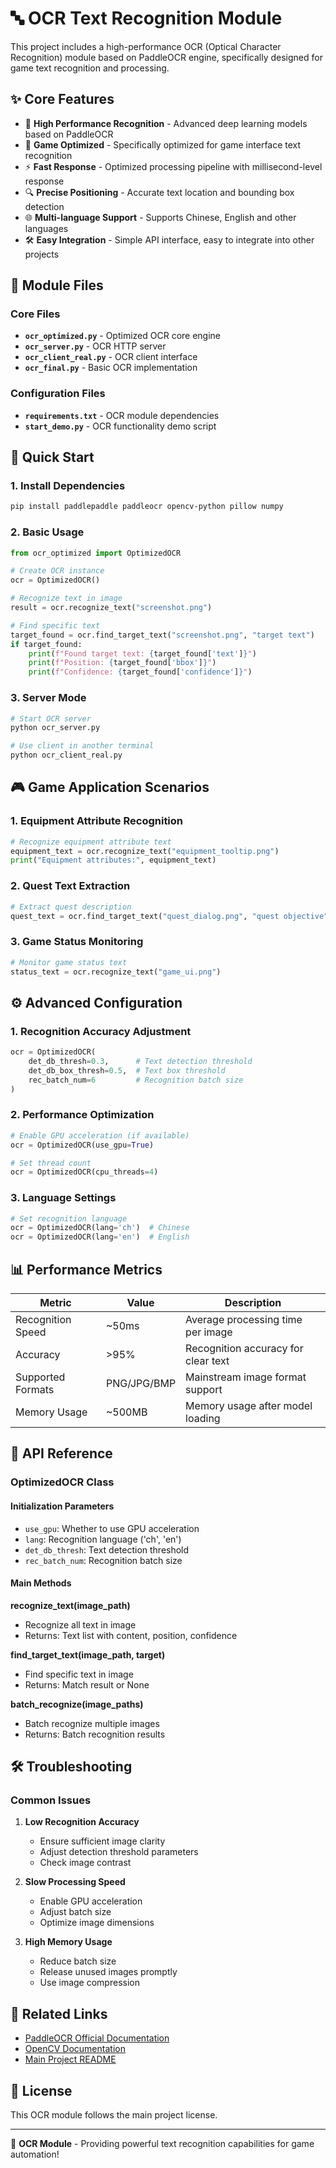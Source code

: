 # 🔤 OCR Text Recognition Module

This project includes a high-performance OCR (Optical Character Recognition) module based on PaddleOCR engine, specifically designed for game text recognition and processing.

## ✨ Core Features

- 🚀 **High Performance Recognition** - Advanced deep learning models based on PaddleOCR
- 🎯 **Game Optimized** - Specifically optimized for game interface text recognition
- ⚡ **Fast Response** - Optimized processing pipeline with millisecond-level response
- 🔍 **Precise Positioning** - Accurate text location and bounding box detection
- 🌐 **Multi-language Support** - Supports Chinese, English and other languages
- 🛠️ **Easy Integration** - Simple API interface, easy to integrate into other projects

## 📁 Module Files

### Core Files
- **`ocr_optimized.py`** - Optimized OCR core engine
- **`ocr_server.py`** - OCR HTTP server
- **`ocr_client_real.py`** - OCR client interface
- **`ocr_final.py`** - Basic OCR implementation

### Configuration Files
- **`requirements.txt`** - OCR module dependencies
- **`start_demo.py`** - OCR functionality demo script

## 🚀 Quick Start

### 1. Install Dependencies
```bash
pip install paddlepaddle paddleocr opencv-python pillow numpy
```

### 2. Basic Usage
```python
from ocr_optimized import OptimizedOCR

# Create OCR instance
ocr = OptimizedOCR()

# Recognize text in image
result = ocr.recognize_text("screenshot.png")

# Find specific text
target_found = ocr.find_target_text("screenshot.png", "target text")
if target_found:
    print(f"Found target text: {target_found['text']}")
    print(f"Position: {target_found['bbox']}")
    print(f"Confidence: {target_found['confidence']}")
```

### 3. Server Mode
```bash
# Start OCR server
python ocr_server.py

# Use client in another terminal
python ocr_client_real.py
```

## 🎮 Game Application Scenarios

### 1. Equipment Attribute Recognition
```python
# Recognize equipment attribute text
equipment_text = ocr.recognize_text("equipment_tooltip.png")
print("Equipment attributes:", equipment_text)
```

### 2. Quest Text Extraction
```python
# Extract quest description
quest_text = ocr.find_target_text("quest_dialog.png", "quest objective")
```

### 3. Game Status Monitoring
```python
# Monitor game status text
status_text = ocr.recognize_text("game_ui.png")
```

## ⚙️ Advanced Configuration

### 1. Recognition Accuracy Adjustment
```python
ocr = OptimizedOCR(
    det_db_thresh=0.3,      # Text detection threshold
    det_db_box_thresh=0.5,  # Text box threshold
    rec_batch_num=6         # Recognition batch size
)
```

### 2. Performance Optimization
```python
# Enable GPU acceleration (if available)
ocr = OptimizedOCR(use_gpu=True)

# Set thread count
ocr = OptimizedOCR(cpu_threads=4)
```

### 3. Language Settings
```python
# Set recognition language
ocr = OptimizedOCR(lang='ch')  # Chinese
ocr = OptimizedOCR(lang='en')  # English
```

## 📊 Performance Metrics

| Metric | Value | Description |
|--------|-------|-------------|
| Recognition Speed | ~50ms | Average processing time per image |
| Accuracy | >95% | Recognition accuracy for clear text |
| Supported Formats | PNG/JPG/BMP | Mainstream image format support |
| Memory Usage | ~500MB | Memory usage after model loading |

## 🔧 API Reference

### OptimizedOCR Class

#### Initialization Parameters
- `use_gpu`: Whether to use GPU acceleration
- `lang`: Recognition language ('ch', 'en')
- `det_db_thresh`: Text detection threshold
- `rec_batch_num`: Recognition batch size

#### Main Methods

**recognize_text(image_path)**
- Recognize all text in image
- Returns: Text list with content, position, confidence

**find_target_text(image_path, target)**
- Find specific text in image
- Returns: Match result or None

**batch_recognize(image_paths)**
- Batch recognize multiple images
- Returns: Batch recognition results

## 🛠️ Troubleshooting

### Common Issues

1. **Low Recognition Accuracy**
   - Ensure sufficient image clarity
   - Adjust detection threshold parameters
   - Check image contrast

2. **Slow Processing Speed**
   - Enable GPU acceleration
   - Adjust batch size
   - Optimize image dimensions

3. **High Memory Usage**
   - Reduce batch size
   - Release unused images promptly
   - Use image compression

## 🔗 Related Links

- [PaddleOCR Official Documentation](https://github.com/PaddlePaddle/PaddleOCR)
- [OpenCV Documentation](https://docs.opencv.org/)
- [Main Project README](./README_EN.md)

## 📄 License

This OCR module follows the main project license.

---

🎯 **OCR Module** - Providing powerful text recognition capabilities for game automation!
